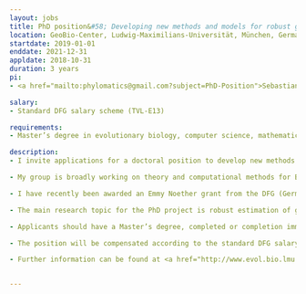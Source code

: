 ```yaml
---
layout: jobs
title: PhD position&#58; Developing new methods and models for robust gene-tree estimation
location: GeoBio-Center, Ludwig-Maximilians-Universität, München, Germany
startdate: 2019-01-01
enddate: 2021-12-31
appldate: 2018-10-31
duration: 3 years
pi:
- <a href="mailto:phylomatics@gmail.com?subject=PhD-Position">Sebastian Höhna</a>

salary: 
- Standard DFG salary scheme (TVL-E13)

requirements: 
- Master’s degree in evolutionary biology, computer science, mathematics, statistics, or a related field.

description:
- I invite applications for a doctoral position to develop new methods and models for robust gene-tree estimation in my research group at the GeoBio-Center of the Ludwig-Maximilians-Universität (LMU), München. The position is funded by the DFG Emmy Noether program, and is available for 3 years (according to German funding regulations). The position is full-time and research only (no classes and teaching required). The position should start on 1 January 2018 or as soon as possible thereafter.

- My group is broadly working on theory and computational methods for Bayesian inference of phylogeny (<a href="http://www.evol.bio.lmu.de/research/hoehna">http://www.evol.bio.lmu.de/research/hoehna</a>). The research directions include phylogeny inference, divergence time estimation, diversification rate estimation and model testing. All of our methods are implemented in the open-source program <a href="http://www.RevBayes.com">RevBayes</a> which is the successor software of the popular program MrBayes. The successful applicant will be part of our vibrant RevBayes group and will contribute to further development of the program. There will be opportunities for the successful applicant to work with and visit the research groups of my collaborators in Europe and the USA. Furthermore, I expect the candidate to become actively involved in our RevBayes workshops and hackathons.

- I have recently been awarded an Emmy Noether grant from the DFG (German Science Foundation) which will fund at least 3 positions over the next 5 years. This advertisement is for one of these positions and the applicant will join a young, dynamic and rapidly growing group. My group will be moving to the GeoBio-Center of the LMU Munich, one of Europe’s top Universities (&#35;32 world-wide&#59; &#35;8 in Europe&#59; &#35;1 in Germany&#59; <a href="https://www.timeshighereducation.com/world-university-rankings/lmu-munich">Ranking</a>). The GeoBio-Center is located at the Königsplatz which is in walking distance to the historic city center (Marienplatz) and English Garden (city park with 3.75 km² area). The GeoBio-Center is highly interdisciplinary and consists of researchers from different departments including paleontology, molecular and evolutionary biology, zoology and botany.

- The main research topic for the PhD project is robust estimation of gene trees. Today we have several databases with whole genomes which we would like to use to build phylogenetic trees. However, different genes have different evolutionary histories. To be able to understand why gene trees are discordant, we have to be able to estimate gene trees correctly in the first place. Thus, we need to develop realistic models of the substitution process for each gene. For example, we need to develop and test time-reversible and non-reversible substitution processes, lineage-heterogeneous substitution processes, etc. The foundation of these models is already implemented in RevBayes. The PhD student will apply and explore different substitution models and, depending on the results, develop the next steps for robust gene tree inference.

- Applicants should have a Master’s degree, completed or completion imminent, in evolutionary biology, computer science, mathematics, statistics, or a related field.  Some knowledge and experience in programming (C++, Java, Python or R), phylogenetic inference as well as Bayesian statistics is beneficial. Training in these skills will be provided depending on need. The thesis will be written in English. No knowledge of German is required but some basic knowledge will be helpful outside of work. Enthusiasm, determination and the capacity to work independently are essential. Own ideas complementing the current research direction are highly appreciated.

- The position will be compensated according to the standard DFG salary scheme (TVL-E13). The salary is very competitive and includes benefits such as health care, pension, unemployment insurance and child support (if applicable).

- Further information can be found at <a href="http://www.evol.bio.lmu.de/research/hoehna">http://www.evol.bio.lmu.de/research/hoehna</a>, and questions should be directed to Sebastian Höhna (phylomatics@gmail.com). Applications, including a current CV, letter of motivation (1 page) and names and contact details of two referees should be sent to Sebastian Höhna before the deadline of 31 October 2018.


---
```

